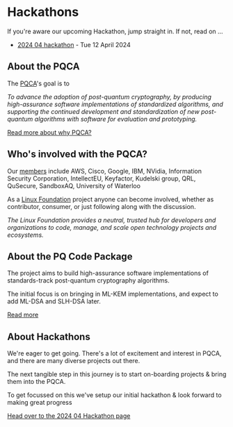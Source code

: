 [//]: # (SPDX-License-Identifier: CC-BY-4.0)

# Hackathons

If you're aware our upcoming Hackathon, jump straight in. If not, read on ...
* [2024 04 hackathon](2024-04-hackathon.md) - Tue 12 April 2024

## About the PQCA

The [PQCA](https://pqca.org)'s goal is to

_To advance the adoption of post-quantum cryptography, by producing high-assurance software implementations of standardized algorithms, and supporting the continued development and standardization of new post-quantum algorithms with software for evaluation and prototyping._

[Read more about why PQCA?](https://pqca.org/about/why-pqca/)

## Who's involved with the PQCA?

Our [members](https://pqca.org/#members) include AWS, Cisco, Google, IBM, NVidia, Information Security Corporation, IntellectEU, Keyfactor, Kudelski group, QRL, QuSecure, SandboxAQ, University of Waterloo

As a [Linux Foundation](https://www.linuxfoundation.org/) project anyone can become involved, whether as contributor, consumer, or just following along with the discussion.

_The Linux Foundation provides a neutral, trusted hub for developers and organizations to code, manage, and scale open technology projects and ecosystems._

## About the PQ Code Package

The project aims to build high-assurance software implementations of standards-track post-quantum cryptography algorithms.

The initial focus is on bringing in ML-KEM implementations, and expect to add ML-DSA and SLH-DSA later.

[Read more](https://github.com/pq-code-package)

## About Hackathons

We're eager to get going. There's a lot of excitement and interest in PQCA, and there are many diverse projects out there.


The next tangible step in this journey is to start on-boarding projects & bring them into the PQCA.

To get focussed on this we've setup our initial hackathon & look forward to making great progress

[Head over to the 2024 04 Hackathon page](2024-04-hackathon.md)